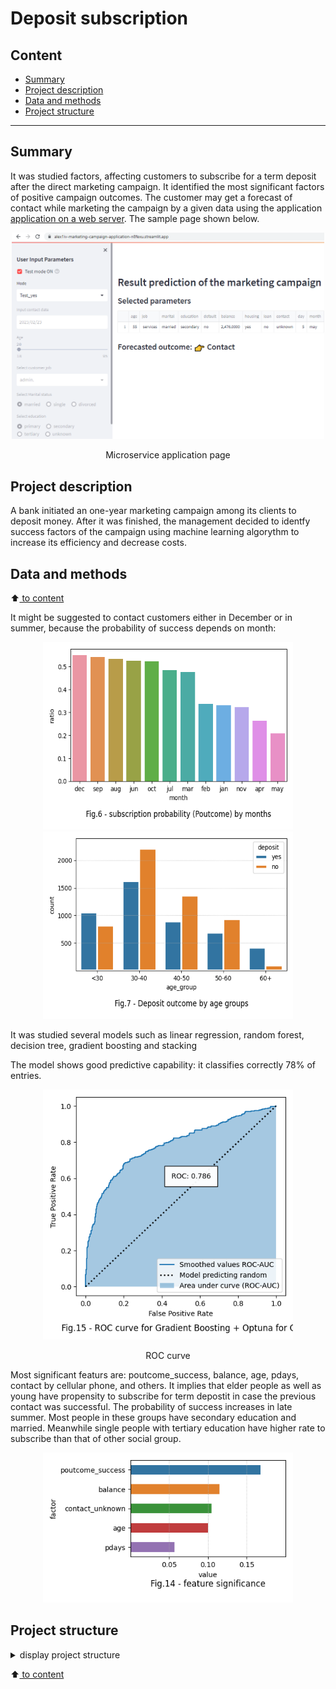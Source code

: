# Deposit subscription

## Content

* [Summary](README.md#Summary)  
* [Project description](README.md#Project-description)  
* [Data and methods](README.md#Data-and-methods)                                
* [Project structure](README.md#Project-structure)                   


---

## Summary
It was studied factors, affecting customers to subscribe for a term deposit after the direct marketing campaign. It identified the most significant factors of positive campaign outcomes. The customer may get a forecast of contact while marketing the campaign by a given data using the application [application on a web server](https://alex1iv-marketing-campaign-application-n8fexu.streamlit.app/). The sample page shown below.


<div align="center">
<img src="./figures/fig_streamlit.PNG" width="500"/></div>

<p align="center"> Microservice application page</p>

## Project description
A bank initiated an one-year marketing campaign among its clients to deposit money. After it was finished, the management decided to identfy success factors of the campaign using machine learning algorythm to increase its efficiency and decrease costs.

## Data and methods
:arrow_up:[ to content](README.md#Content)

It might be suggested to contact customers either in December or in summer, because the probability of success depends on month:

<div align="center">
<img src="./figures/fig_6.png" width="400" height="300"/> 
<img src="./figures/fig_7.png" width="400" height="300">  </div>

It was studied several models such as linear regression, random forest, decision tree, gradient boosting and stacking

The model shows good predictive capability: it classifies correctly 78% of entries.

<p align="center"> 
<img src="./figures/fig_15.png" width="400"> </p>
<p align="center"> ROC curve </p>

Most significant featurs are: poutcome_success, balance, age, pdays, contact by cellular phone, and others. It implies that elder people as well as young have propensity to subscribe for term depostit in case the previous contact was successful. The probability of success increases in late summer. Most people in these groups have secondary education and married. Meanwhile single people with tertiary education have higher rate to subscribe than that of other social group.   

<p align="center"> 
<img src="./figures/fig_14.png" width="400" > </p>


## Project structure

<details>
  <summary>display project structure </summary>

```Python
gesture_classification
├── .gitignore  
├── config
│   └── config.json           # configuration setings
├── data                      # data archive
│   └── campaign.zip
├── figures
│   ├── fig_1.png
.....
│   └── fig_streamlit.PNG
├── main.py
├── models                    # models and weights
│   ├── models_collection.py
│   ├── model_rf_opt.pkl
│   └── __ init __.py
├── notebooks                 # notebooks
│   └── Project_en.ipynb
├── project tree.ipynb
├── README.md                 # readme in English
└── utils                     # functions, variables, and data loaders
    ├── application.py
    ├── functions.py
    ├── reader_config.py
    ├── __ init __.py
    └── __pycache__
```
</details>


:arrow_up:[ to content](README.md#Content)